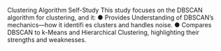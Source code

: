 Clustering Algorithm Self-Study
This study focuses on the DBSCAN algorithm for clustering, and it:
● Provides Understanding of DBSCAN’s mechanics—how it identifi es clusters and handles noise.
● Compares DBSCAN to k-Means and Hierarchical Clustering, highlighting their strengths and weaknesses.